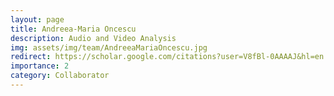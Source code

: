 ```yaml
---
layout: page
title: Andreea-Maria Oncescu
description: Audio and Video Analysis
img: assets/img/team/AndreeaMariaOncescu.jpg
redirect: https://scholar.google.com/citations?user=V8fBl-0AAAAJ&hl=en
importance: 2
category: Collaborator
---
```

